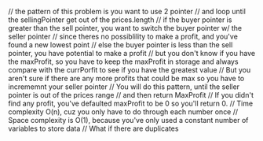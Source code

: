 
// the pattern of this problem is you want to use 2 pointer
// and loop until the sellingPointer get out of the prices.length
// if the buyer pointer is greater than the sell pointer, you want to switch the buyer pointer w/ the seller pointer
// since theres no possiblility to make a profit, and you've found a new lowest point
// else the buyer pointer is less than the sell pointer, you have potential to make a profit
// but you don't know if you have the maxProfit, so you have to keep the maxProfit in storage and always compare with the currPorfit to see if you have the greatest value
// But you aren't sure if there are any more profits that could be max so you have to incrememnt your seller pointer
// You will do this pattern, until the seller pointer is out of the prices range
// and then return MaxProfit
// If you didn't find any profit, you've defaulted maxProfit to be 0 so you'll return 0.
// Time complexity O(n), cuz you only have to do through each number once
// Space complexity is O(1), because you've only used a constant number of variables to store data
// What if there are duplicates
